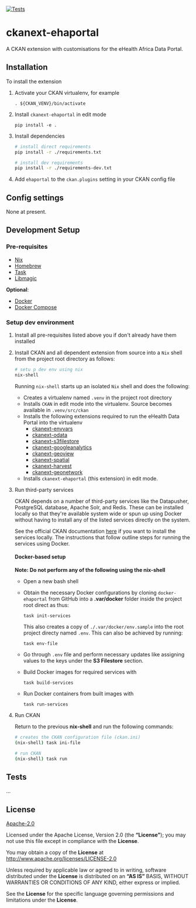 [![Tests](https://github.com/eHealthAfrica/ckanext-ehaportal/workflows/Tests/badge.svg?branch=main)](https://github.com/eHealthAfrica/ckanext-ehaportal/actions)

# ckanext-ehaportal

A CKAN extension with customisations for the eHealth Africa Data Portal.


## Installation

To install the extension

1. Activate your CKAN virtualenv, for example

   `. ${CKAN_VENV}/bin/activate`

1. Install `ckanext-ehaportal` in edit mode

   `pip install -e .`

1. Install dependencies

   ```sh 
   # install direct requirements
   pip install -r ./requirements.txt

   # install dev requirements
   pip install -r ./requirements-dev.txt
   ```

1. Add `ehaportal` to the `ckan.plugins` setting in your CKAN config file


## Config settings

None at present.


## Development Setup
### Pre-requisites

- [Nix](https://nixos.org/)
- [Homebrew](https://brew.sh)
- [Task](https://taskfile.dev/)
- [Libmagic](https://formulae.brew.sh/formula/libmagic)

**Optional**:

- [Docker](https://docs.docker.com/engine/install/)
- [Docker Compose](https://docs.docker.com/compose/install/)

### Setup dev environment 

1. Install all pre-requisites listed above you if don't already have them installed

1. Install CKAN and all dependent extension from source into a `Nix` shell from the project root directory as follows:
   
   ```sh 
   # setu p dev env using nix 
   nix-shell
   ```

   Running `nix-shell` starts up an isolated `Nix` shell and does the following:
   - Creates a virtualenv named `.venv` in the project root directory
   - Installs `CKAN` in edit mode into the virtualenv. Source becomes available in `.venv/src/ckan`
   - Installs the following extensions required to run the eHealth Data Portal into the virtualenv
     - [ckanext-envvars](git+https://github.com/okfn/ckanext-envvars.git@v0.0.3)
     - [ckanext-odata](git+https://github.com/eHealthAfrica/ckanext-odata.git)
     - [ckanext-s3filestore](git+https://github.com/keitaroinc/ckanext-s3filestore.git@v1.0.0)
     - [ckanext-googleanalytics](git+https://github.com/ckan/ckanext-googleanalytics.git@v2.3.0)
     - [ckanext-geoview](git+https://github.com/ckan/ckanext-geoview.git@v0.0.19)
     - [ckanext-spatial](git+https://github.com/eHealthAfrica/ckanext-spatial.git@e59a295431247fcd605fe55bb4fd9a2ecfc28d2b)
     - [ckanext-harvest](git+https://github.com/ckan/ckanext-harvest.git@v1.5.6)
     - [ckanext-geonetwork](git+https://github.com/geosolutions-it/ckanext-geonetwork.git)
   - Installs `ckanext-ehaportal` (this extension) in edit mode.

1. Run third-party services

   CKAN depends on a number of third-party services like the Datapusher, PostgreSQL database, Apache Solr, and Redis. These can be installed locally so that they're available system wide or spun up using Docker without having to install any of the listed services directly on the system.

   See the official CKAN documentation [here]() if you want to install the services locally. The instructions that follow outline steps for running the services using Docker.

   #### Docker-based setup

   **Note: Do not perform any of the following using the nix-shell**

   - Open a new bash shell
   - Obtain the necessary Docker configurations by cloning `docker-ehaportal` from GitHub into a **.var/docker** folder inside the project root direct as thus:

     `task init-services`

     This also creates a copy of `./.var/docker/env.sample` into the root project directy named `.env`. This can also be achieved by running:

     `task env-file`

   - Go through `.env` file and perform necessary updates like assigning values to the keys under the **S3 Filestore** section.
   - Build Docker images for required services with

     `task build-services`

   - Run Docker containers from built images with

     `task run-services`

1. Run CKAN

   Return to the previous **nix-shell** and run the following commands:

   ```sh 
   # creates the CKAN configuration file (ckan.ini)
   (nix-shell) task ini-file

   # run CKAN
   (nix-shell) task run
   ```

## Tests
...


## License

[Apache-2.0](https://www.apache.org/licenses/LICENSE-2.0)

Licensed under the Apache License, Version 2.0 (the **“License”**); you may not use this file except in compliance with the **License**.

You may obtain a copy of the **License** at <http://www.apache.org/licenses/LICENSE-2.0>

Unless required by applicable law or agreed to in writing, software distributed under the **License** is distributed on an **“AS IS”** BASIS, WITHOUT WARRANTIES OR CONDITIONS OF ANY KIND, either express or implied.

See the **License** for the specific language governing permissions and limitations under the **License**.


